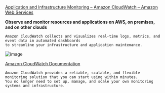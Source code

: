 [Application and Infrastructure Monitoring – Amazon CloudWatch – Amazon Web Services](https://aws.amazon.com/cloudwatch/)

**Observe and monitor resources and applications on AWS, on premises, and on other clouds**

```
Amazon CloudWatch collects and visualizes real-time logs, metrics, and event data in automated dashboards
to streamline your infrastructure and application maintenance.
```

![image](https://github.com/r1skkam/Some-cheatsheets-notes-and-resources-for-AWS-Certified-Security-Specialty-SCS-C01/assets/58542375/69641df1-0529-4d61-bb8b-f19a08520143)

[Amazon CloudWatch Documentation](https://docs.aws.amazon.com/cloudwatch/index.html)

```
Amazon CloudWatch provides a reliable, scalable, and flexible monitoring solution that you can start using within minutes.
You no longer need to set up, manage, and scale your own monitoring systems and infrastructure.
```
